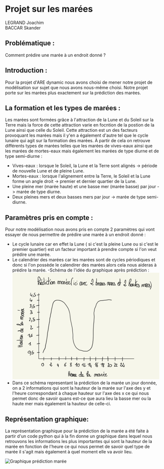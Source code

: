 # Projet sur les marées
LEGRAND Joachim <br>
BACCAR Skander <br>

## Problématique : 
Comment prédire une marée à un endroit donné ? 

## Introduction :
Pour la projet d'ARE dynamic nous avons choisi de mener notre projet de modélisation sur sujet que nous avons nous-même choisi. Notre projet porte sur les marées plus exactement sur la prédiction des marées. 

## La formation et les types de marées :
Les marées sont formées grâce à l'attraction de la Lune et du Soleil sur la Terre mais la force de cette attraction varie en focntion de la postion de la Lune ainsi que celle du Soleil. Cette attraction est un des facteurs provoquant les marées mais il y'en a également d'autre tel que le cycle lunaire qui agit sur la formation des marées. 
À partir de cela on retrouve différents types de marées telles que les marées de vives-eaux ainsi que les marées de mortes-eaux mais également les marées de type diurne et de type semi-diurne : 
- Vives-eaux : lorsque le Soleil, la Lune et la Terre sont alignés -> période de nouvelle Lune et de pleine Lune.
- Mortes-eaux : lorsque l'alignement entre la Terre, le Soleil et la Lune forme un angle droit -> premier et dernier quartier de la Lune. 
- Une pleine mer (marée haute) et une basse mer (marée basse) par jour -> marée de type diurne.
- Deux pleines mers et deux basses mers par jour -> marée de type semi-diurne.

## Paramètres pris en compte :
Pour notre modélisation nous avons pris en compte 2 paramètres qui vont essayer de nous permettre de prédire une marée à un endroit donné : 
- Le cycle lunaire car en effet la Lune ( si c'est la pleine Lune ou si c'est le premier quartier) est un facteur important à prendre compte si l'on veut prédire une marée.
- Le calendrier des marées car les marées sont de cycles périodiques et donc si l'on possède le calendirer des marées alors cela nous aideras à prédire la marée.
-Schéma de l'idée du graphique après prédiction : 
![Schéma de l'idée du graphique après prédiction](https://github.com/are-dynamic-2023-g004/Projetmarees.github.io/blob/main/IMG_0019.jpg)
- Dans ce schéma representant la prédiction de la marée un jour donnée, on a 2 informations qui sont la hauteur de la marée sur l'axe des y et l'heure correspondant à chaque hauteur sur l'axe des x ce qui nous permet donc de savoir quans est-ce que aura lieu la basse mer ou la haute mer mais également la hauteur de celle-ci.

## Représentation graphique: 
La représentation graphique pour la prédiction de la marée a été faite à partir d'un code python qui à la fin donne un graphique dans lequel nous retrouvons les informations les plus importantes qui sont la hauteur de la marée en fonction de l'heure ce qui nous permet de savoir quel type de marée il s'agit mais également à quel moment elle va avoir lieu.

![Graphique prédiction marée](https://github.com/are-dynamic-2023-g004/Projetmarees.github.io/blob/main/Capture%20d’écran.jpeg)




